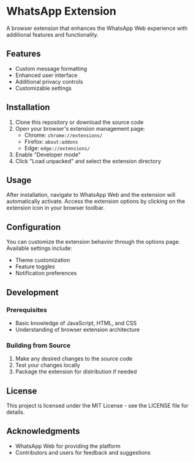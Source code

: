# WhatsApp Extension

A browser extension that enhances the WhatsApp Web experience with additional features and functionality.

## Features

- Custom message formatting
- Enhanced user interface
- Additional privacy controls
- Customizable settings

## Installation

1. Clone this repository or download the source code
2. Open your browser's extension management page:
   - Chrome: `chrome://extensions/`
   - Firefox: `about:addons`
   - Edge: `edge://extensions/`
3. Enable "Developer mode"
4. Click "Load unpacked" and select the extension directory

## Usage

After installation, navigate to WhatsApp Web and the extension will automatically activate. Access the extension options by clicking on the extension icon in your browser toolbar.

## Configuration

You can customize the extension behavior through the options page. Available settings include:
- Theme customization
- Feature toggles
- Notification preferences

## Development

### Prerequisites
- Basic knowledge of JavaScript, HTML, and CSS
- Understanding of browser extension architecture

### Building from Source
1. Make any desired changes to the source code
2. Test your changes locally
3. Package the extension for distribution if needed

## License

This project is licensed under the MIT License - see the LICENSE file for details.

## Acknowledgments

- WhatsApp Web for providing the platform
- Contributors and users for feedback and suggestions
